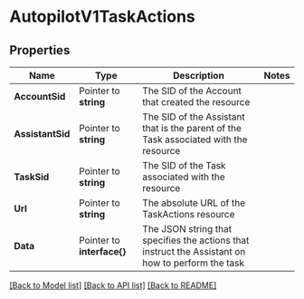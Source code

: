 # AutopilotV1TaskActions

## Properties

Name | Type | Description | Notes
------------ | ------------- | ------------- | -------------
**AccountSid** | Pointer to **string** | The SID of the Account that created the resource |
**AssistantSid** | Pointer to **string** | The SID of the Assistant that is the parent of the Task associated with the resource |
**TaskSid** | Pointer to **string** | The SID of the Task associated with the resource |
**Url** | Pointer to **string** | The absolute URL of the TaskActions resource |
**Data** | Pointer to **interface{}** | The JSON string that specifies the actions that instruct the Assistant on how to perform the task |

[[Back to Model list]](../README.md#documentation-for-models) [[Back to API list]](../README.md#documentation-for-api-endpoints) [[Back to README]](../README.md)



